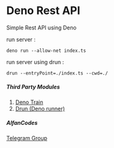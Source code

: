# Deno Rest API

Simple Rest API using Deno

run server :

```
deno run --allow-net index.ts
```

run server using drun :

```
drun --entryPoint=./index.ts --cwd=./
```

##### Third Party Modules

1. [Deno Train](https://deno.land/x/denotrain)
2. [Drun (Deno runner)](https://deno.land/x/drun)

##### AlfanCodes

[Telegram Group](https://t.me/denoID)
